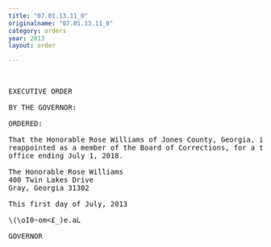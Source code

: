 ```yaml
---
title: "07.01.13.11_0"
originalname: "07.01.13.11_0"
category: orders
year: 2013
layout: order

---
```

<pre>
 

EXECUTIVE ORDER

BY THE GOVERNOR:

ORDERED:

That the Honorable Rose Williams of Jones County, Georgia, is
reappointed as a member of the Board of Corrections, for a term of
office ending July 1, 2018.

The Honorable Rose Williams
400 Twin Lakes Drive
Gray, Georgia 31302

This first day of July, 2013

\(\oI0~om<£_)e.aL

GOVERNOR

</pre>
